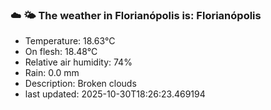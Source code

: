 ### ☁️ 🌤️  The weather in Florianópolis is: Florianópolis

- Temperature: 18.63°C
- On flesh: 18.48°C
- Relative air humidity: 74%
- Rain: 0.0 mm
- Description: Broken clouds
- last updated: 2025-10-30T18:26:23.469194
